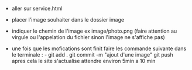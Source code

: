 - aller sur service.html 

- placer l'image souhaiter dans le dossier image 

- indiquer le chemin de l'image ex image/photo.png (faire attention au virgule ou l'appelation du fichier sinon l'image ne s'affiche pas)

- une fois que les mofications sont finit faire les commande suivante dans le terminale : 
                                                                         - git add .
                                                                        git commit -m "ajout d'une image"
                                                                        git push 
 apres cela le site s'actualise attendre environ 5min a 10 min 

